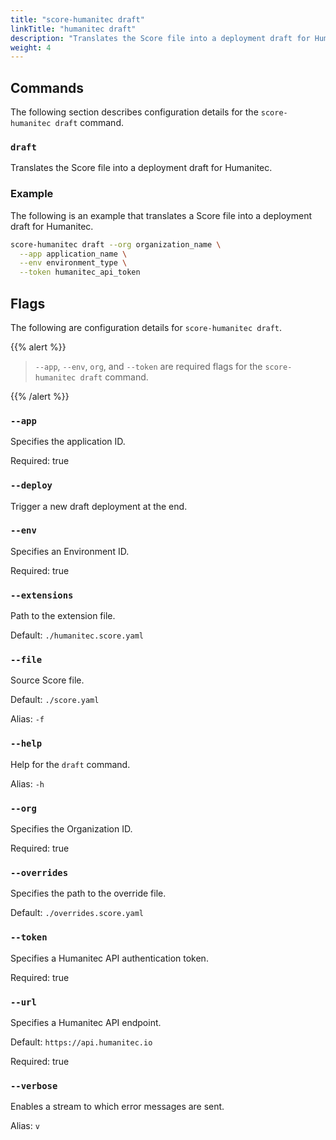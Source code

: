 ```yaml
---
title: "score-humanitec draft"
linkTitle: "humanitec draft"
description: "Translates the Score file into a deployment draft for Humanitec."
weight: 4
---
```


## Commands

The following section describes configuration details for the `score-humanitec draft` command.

### `draft`

Translates the Score file into a deployment draft for Humanitec.

### Example

The following is an example that translates a Score file into a deployment draft for Humanitec.

```bash
score-humanitec draft --org organization_name \
  --app application_name \
  --env environment_type \
  --token humanitec_api_token
```

## Flags

The following are configuration details for `score-humanitec draft`.

{{% alert %}}

> `--app`, `--env`, `org`, and `--token` are required flags for the `score-humanitec draft` command.

{{% /alert %}}

### `--app`

Specifies the application ID.

Required: true

### `--deploy`

Trigger a new draft deployment at the end.

### `--env`

Specifies an Environment ID.

Required: true

### `--extensions`

Path to the extension file.

Default: `./humanitec.score.yaml`

### `--file`

Source Score file.

Default: `./score.yaml`

Alias: `-f`

### `--help`

Help for the `draft` command.

Alias: `-h`

### `--org`

Specifies the Organization ID.

Required: true

### `--overrides`

Specifies the path to the override file.

Default: `./overrides.score.yaml`

### `--token`

Specifies a Humanitec API authentication token.

Required: true

### `--url`

Specifies a Humanitec API endpoint.

Default: `https://api.humanitec.io`

Required: true

### `--verbose`

Enables a stream to which error messages are sent.

Alias: `v`
